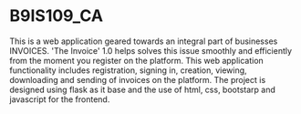# B9IS109_CA
This is a web application geared towards an integral part of businesses INVOICES. 'The Invoice' 1.0 helps solves this issue smoothly and efficiently from the moment you register on the platform. This web application functionality includes registration, signing in, creation, viewing, downloading and sending of invoices on the platform. The project is designed using flask as it base and the use of html, css, bootstarp and javascript for the frontend.
